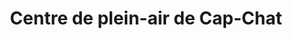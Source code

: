 ---
title: "Centre de plein-air de Cap-Chat"
url: /cap-chat/centre-de-plein-air-de-cap-chat/
shop: ticket
---